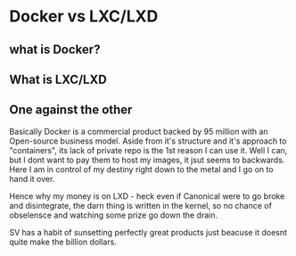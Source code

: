 # Docker vs LXC/LXD

## what is Docker?

## What is LXC/LXD

## One against the other

Basically Docker is a commercial product backed by 95 million with an Open-source business model. Aside from it's structure and it's approach to "containers", its lack of private repo is the 1st reason I can use it. Well I can, but I dont want to pay them to host my images, it jsut seems to backwards. Here I am in control of my destiny right down to the metal and I go on to hand it over. 

Hence why my money is on LXD - heck even if Canonical were to go broke and disintegrate, the darn thing is written in the kernel, so no chance of obselensce and watching some prize go down the drain. 

SV has a habit of sunsetting perfectly great products just beacuse it doesnt quite make the billion dollars.
